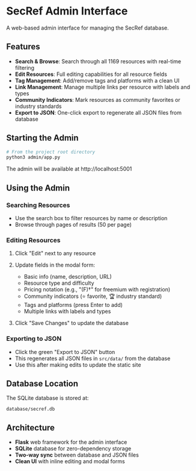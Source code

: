 # SecRef Admin Interface

A web-based admin interface for managing the SecRef database.

## Features

- **Search & Browse**: Search through all 1169 resources with real-time filtering
- **Edit Resources**: Full editing capabilities for all resource fields
- **Tag Management**: Add/remove tags and platforms with a clean UI
- **Link Management**: Manage multiple links per resource with labels and types
- **Community Indicators**: Mark resources as community favorites or industry standards
- **Export to JSON**: One-click export to regenerate all JSON files from database

## Starting the Admin

```bash
# From the project root directory
python3 admin/app.py
```

The admin will be available at http://localhost:5001

## Using the Admin

### Searching Resources
- Use the search box to filter resources by name or description
- Browse through pages of results (50 per page)

### Editing Resources
1. Click "Edit" next to any resource
2. Update fields in the modal form:
   - Basic info (name, description, URL)
   - Resource type and difficulty
   - Pricing notation (e.g., "(F)†" for freemium with registration)
   - Community indicators (⭐ favorite, 🏆 industry standard)
   - Tags and platforms (press Enter to add)
   - Multiple links with labels and types

3. Click "Save Changes" to update the database

### Exporting to JSON
- Click the green "Export to JSON" button
- This regenerates all JSON files in `src/data/` from the database
- Use this after making edits to update the static site

## Database Location

The SQLite database is stored at:
```
database/secref.db
```

## Architecture

- **Flask** web framework for the admin interface
- **SQLite** database for zero-dependency storage
- **Two-way sync** between database and JSON files
- **Clean UI** with inline editing and modal forms